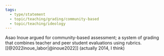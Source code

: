```yaml
---
tags: 
  - type/statement
  - topic/teaching/grading/community-based
  - topic/teaching/ideology
---
```

Asao Inoue argued for community-based assessment; a system of grading that combines teacher and peer student evaluations using rubrics. [[@2022inoue_labor|@inoue2022]] (actually 2014, I think)
